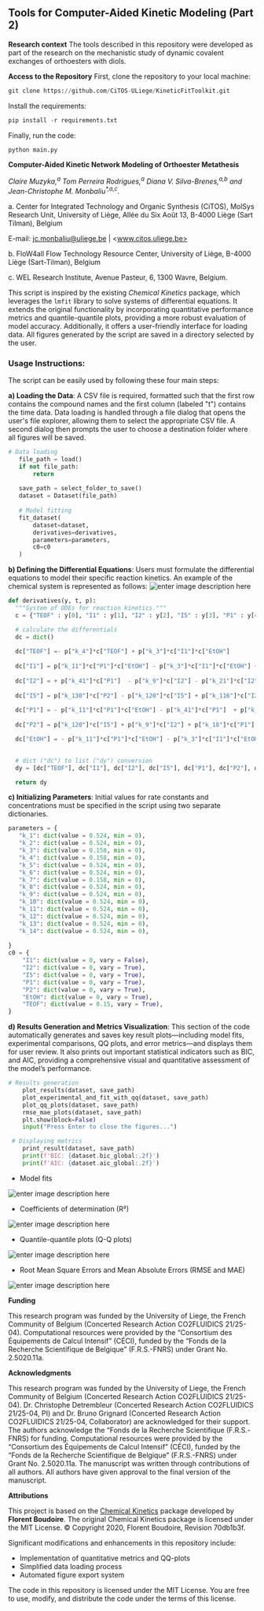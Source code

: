 ﻿**Tools for Computer-Aided Kinetic Modeling (Part 2)**
---
**Research context**
The tools described in this repository were developed as part of the research on the mechanistic study of dynamic covalent exchanges of orthoesters with diols.

**Access to the Repository**
First, clone the repository to your local machine:
```python
git clone https://github.com/CiTOS-ULiege/KineticFitToolkit.git
```
Install the requirements:
```python
pip install -r requirements.txt
```
Finally, run the code: 
```python
python main.py
```

**Computer-Aided Kinetic Network Modeling of Orthoester Metathesis**

*Claire Muzyka,<sup>a</sup> Tom Perreira Rodrigues,<sup>a</sup> Diana V. Silva-Brenes,<sup>a,b</sup> and Jean-Christophe M. Monbaliu<sup>\*,a,c</sup>.*

a. Center for Integrated Technology and Organic Synthesis (CiTOS), MolSys Research Unit, University of Liège, Allée du Six Août 13, B-4000 Liège (Sart Tilman), Belgium 

E-mail: <jc.monbaliu@uliege.be> | <www.citos.uliege.be>

b. FloW4all Flow Technology Resource Center, University of Liège, B-4000 Liège (Sart-Tilman), Belgium

c. WEL Research Institute, Avenue Pasteur, 6, 1300 Wavre, Belgium.

This script is inspired by the existing _Chemical Kinetics_ package, which leverages the `lmfit` library to solve systems of differential equations. It extends the original functionality by incorporating quantitative performance metrics and quantile-quantile plots, providing a more robust evaluation of model accuracy. Additionally, it offers a user-friendly interface for loading data. All figures generated by the script are saved in a directory selected by the user.

### Usage Instructions:

The script can be easily used by following these four main steps:

 **a) Loading the Data**: A CSV file is required, formatted such that the first row contains the compound names and the first column (labeled "t") contains the time data. Data loading is handled through a file dialog that opens the user's file explorer, allowing them to select the appropriate CSV file. A second dialog then prompts the user to choose a destination folder where all figures will be saved.
 ```python
 # Data loading
    file_path = load()
    if not file_path:
        return
        
    save_path = select_folder_to_save()
    dataset = Dataset(file_path)
    
    # Model fitting
    fit_dataset(
        dataset=dataset,
        derivatives=derivatives,
        parameters=parameters,
        c0=c0
    )
 ```
**b) Defining the Differential Equations**: Users must formulate the differential equations to model their specific reaction kinetics. An example of the chemical system is represented as follows: 
![enter image description here](https://lh3.googleusercontent.com/d/1Q00ySi8RQUJZcVI8eOvQCjf3ZsbI1IMS)
  ```python 
  def derivatives(y, t, p):
    """System of ODEs for reaction kinetics."""
    c = {"TEOF" : y[0], "I1" : y[1], "I2" : y[2], "I5" : y[3], "P1" : y[4], "P2" : y[5], "EtOH" : y[6]}

    # calculate the differentials
    dc = dict()
    
    dc["TEOF"] =- p["k_4"]*c["TEOF"] + p["k_3"]*c["I1"]*c["EtOH"] 
    
    dc["I1"] = p["k_11"]*c["P1"]*c["EtOH"] - p["k_3"]*c["I1"]*c["EtOH"] + p["k_8"]*c["I2"]*c["EtOH"] + p["k_4"]*c["TEOF"] - p["k_5"]*c["I1"] - p["k_7"]*c["I1"]  
    
    dc["I2"] = + p["k_41"]*c["P1"]  - p["k_9"]*c["I2"] - p["k_21"]*c["I2"] - p["k_116"]*c["I2"] + p["k_7"]*c["I1"] - p["k_8"]*c["I2"]*c["EtOH"] 
    
    dc["I5"] = p["k_130"]*c["P2"] - p["k_120"]*c["I5"] + p["k_116"]*c["I2"] 
          
    dc["P1"] = - p["k_11"]*c["P1"]*c["EtOH"] - p["k_41"]*c["P1"]  + p["k_21"]*c["I2"] - p["k_18"]*c["P1"] + p["k_5"]*c["I1"] + p["k_73"]*c["P2"]*c["EtOH"] 
    
    dc["P2"] = p["k_120"]*c["I5"] + p["k_9"]*c["I2"] + p["k_18"]*c["P1"] - p["k_73"]*c["P2"]*c["EtOH"] - p["k_130"]*c["P2"]
  
    dc["EtOH"] = - p["k_11"]*c["P1"]*c["EtOH"] - p["k_3"]*c["I1"]*c["EtOH"] + p["k_9"]*c["I2"] - p["k_8"]*c["I2"]*c["EtOH"] - p["k_73"]*c["P2"]*c["EtOH"] + p["k_18"]*c["P1"] + p["k_116"]*c["I2"] + p["k_4"]*c["TEOF"] + p["k_5"]*c["I1"] + p["k_7"]*c["I1"] 
  
       
    # dict ("dc") to list ("dy") conversion
    dy = [dc["TEOF"], dc["I1"], dc["I2"], dc["I5"], dc["P1"], dc["P2"], dc["EtOH"]]

    return dy
 ```
**c) Initializing Parameters**: Initial values for rate constants and concentrations must be specified in the script using two separate dictionaries. 
```python
parameters = {
   "k_1": dict(value = 0.524, min = 0),
   "k_2": dict(value = 0.524, min = 0),
   "k_3": dict(value = 0.158, min = 0),
   "k_4": dict(value = 0.158, min = 0),
   "k_5": dict(value = 0.524, min = 0),
   "k_6": dict(value = 0.524, min = 0),
   "k_7": dict(value = 0.158, min = 0),
   "k_8": dict(value = 0.524, min = 0),
   "k_9": dict(value = 0.524, min = 0),
   "k_10": dict(value = 0.524, min = 0),
   "k_11": dict(value = 0.524, min = 0),
   "k_12": dict(value = 0.524, min = 0),
   "k_13": dict(value = 0.524, min = 0),
   "k_14": dict(value = 0.524, min = 0),
    
}
c0 = {
    "I1": dict(value = 0, vary = False),
    "I2": dict(value = 0, vary = True),
    "I5": dict(value = 0, vary = True),
    "P1": dict(value = 0, vary = True),
    "P2": dict(value = 0, vary = True),
    "EtOH": dict(value = 0, vary = True),
    "TEOF": dict(value = 0.15, vary = True),
}
  ```
**d) Results Generation and Metrics Visualization**: This section of the code automatically generates and saves key result plots—including model fits, experimental comparisons, QQ plots, and error metrics—and displays them for user review. It also prints out important statistical indicators such as BIC, and AIC, providing a comprehensive visual and quantitative assessment of the model’s performance.
```python
# Results generation
    plot_results(dataset, save_path)
    plot_experimental_and_fit_with_qq(dataset, save_path)
    plot_qq_plots(dataset, save_path)
    rmse_mae_plots(dataset, save_path)
    plt.show(block=False)
    input("Press Enter to close the figures...")

 # Displaying metrics
    print_result(dataset, save_path)
    print(f'BIC: {dataset.bic_global:.2f}')
    print(f'AIC: {dataset.aic_global:.2f}')
```

 - Model fits

![enter image description here](https://lh3.googleusercontent.com/d/1yie4vvHYKIdRdvbEiPPifH20AJMDLKPE)
 
- Coefficients of determination (R²)

![enter image description here](https://lh3.googleusercontent.com/d/1CT2iBgCVhJ40Z-YpApZGGigvozLeJzCD)

- Quantile-quantile plots (Q-Q plots)

![enter image description here](https://lh3.googleusercontent.com/d/10X38x8fKUyYv2wPROHr1fZP87vkOv80A)


- Root Mean Square Errors and Mean Absolute Errors (RMSE and MAE)

![enter image description here](https://lh3.googleusercontent.com/d/12LBeIjikGIRQ_LtaLLz3_xtoAtZutHT5)

**Funding**

This research program was funded by the University of Liege, the French Community of Belgium (Concerted Research Action CO2FLUIDICS 21/25-04). Computational resources were provided by the “Consortium des Équipements de Calcul Intensif” (CÉCI), funded by the “Fonds de la Recherche Scientifique de Belgique” (F.R.S.-FNRS) under Grant No. 2.5020.11a. 

**Acknowledgments**

This research program was funded by the University of Liege, the French Community of Belgium (Concerted Research Action CO2FLUIDICS 21/25-04). Dr. Christophe Detrembleur (Concerted Research Action CO2FLUIDICS 21/25-04, PI) and Dr. Bruno Grignard (Concerted Research Action CO2FLUIDICS 21/25-04, Collaborator) are acknowledged for their support. The authors acknowledge the “Fonds de la Recherche Scientifique (F.R.S.-FNRS) for funding. Computational resources were provided by the “Consortium des Équipements de Calcul Intensif” (CÉCI), funded by the “Fonds de la Recherche Scientifique de Belgique” (F.R.S.-FNRS) under Grant No. 2.5020.11a. The manuscript was written through contributions of all authors. All authors have given approval to the final version of the manuscript.

**Attributions**

This project is based on the  [Chemical Kinetics](https://chemical-kinetics.readthedocs.io/en/latest/)  package developed by  **Florent Boudoire**. The original Chemical Kinetics package is licensed under the MIT License.
© Copyright 2020, Florent Boudoire, Revision 70db1b3f.

Significant modifications and enhancements in this repository include:
-   Implementation of quantitative metrics and QQ-plots
-   Simplified data loading process
-   Automated figure export system

The code in this repository is licensed under the MIT License. You are free to use, modify, and distribute the code under the terms of this license.
